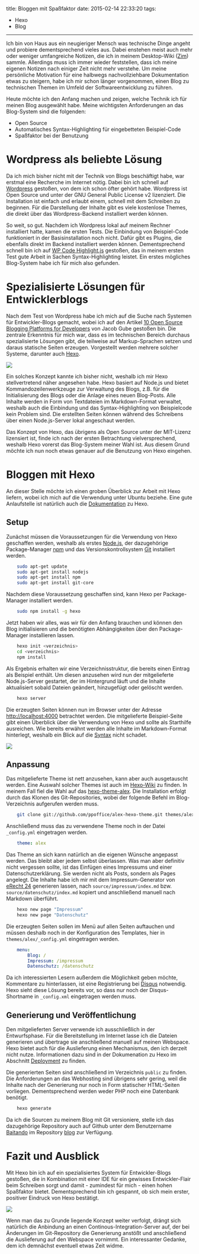 title: Bloggen mit Spaßfaktor
date: 2015-02-14 22:33:20
tags:
- Hexo
- Blog

---

Ich bin von Haus aus ein neugieriger Mensch was technische Dinge angeht und probiere dementsprechend vieles aus. Dabei enstehen meist auch mehr oder weniger umfangreiche Notizen, die ich in meinem Desktop-Wiki ([Zim](http://zim-wiki.org/)) sammle. Allerdings muss ich immer wieder feststellen, dass ich meine eigenen Notizen nach einiger Zeit nicht mehr verstehe. Um meine persönliche Motivation für eine halbwegs nachvollziehbare Dokumentation etwas zu steigern, habe ich mir schon länger vorgenommen, einen Blog zu technischen Themen im Umfeld der Softwareentwicklung zu führen.

Heute möchte ich den Anfang machen und zeigen, welche Technik ich für meinen Blog ausgewählt habe. Meine wichtigsten Anforderungen an das Blog-System sind die folgenden:

- Open Source
- Automatisches Syntax-Highlighting für eingebetteten Beispiel-Code
- Spaßfaktor bei der Benutzung

<!-- more -->

# Wordpress als beliebte Lösung

Da ich mich bisher nicht mit der Technik von Blogs beschäftigt habe, war erstmal eine Recherche im Internet nötig. Dabei bin ich schnell auf [Wordpress](https://de.wordpress.org/) gestoßen, von dem ich schon öfter gehört habe. Wordpress ist Open Source und unter der GNU General Public License v2 lizenziert. Die Installation ist einfach und erlaubt einem, schnell mit dem Schreiben zu beginnen. Für die Darstellung der Inhalte gibt es viele kostenlose Themes, die direkt über das Wordpress-Backend installiert werden können.

So weit, so gut. Nachdem ich Wordpress lokal auf meinem Rechner installiert hatte, kamen die ersten Tests. Die Einbindung von Beispiel-Code funktioniert in der Basisinstallation noch nicht. Dafür gibt es Plugins, die ebenfalls direkt im Backend installiert werden können. Dementsprechend schnell bin ich auf [WP Code Highlight.js](https://wordpress.org/plugins/wp-code-highlightjs/) gestoßen, das in meinem ersten Test gute Arbeit in Sachen Syntax-Highlighting leistet. Ein erstes mögliches Blog-System habe ich für mich also gefunden.

# Spezialisierte Lösungen für Entwicklerblogs

Nach dem Test von Wordpress habe ich mich auf die Suche nach Systemen für Entwickler-Blogs gemacht, wobei ich auf den Artikel [10 Open Source Blogging Platforms for Developers](http://sixrevisions.com/tools/open-source-blogging-platforms-for-developers/) von Jacob Gube gestoßen bin. Die zentrale Erkenntnis für mich war, dass es im technischen Bereich durchaus spezialisierte Lösungen gibt, die teilweise auf Markup-Sprachen setzen und daraus statische Seiten erzeugen. Vorgestellt werden mehrere solcher Systeme, darunter auch [Hexo](http://hexo.io).

![](hexo.png)

Ein solches Konzept kannte ich bisher nicht, weshalb ich mir Hexo stellvertretend näher angesehen habe. Hexo basiert auf Node.js und bietet Kommandozeilenwerkzeuge zur Verwaltung des Blogs, z.B. für die Initialisierung des Blogs oder die Anlage eines neuen Blog-Posts. Alle Inhalte werden in Form von Textdateien im Markdown-Format verwaltet, weshalb auch die Einbindung und das Syntax-Highlighting von Beispielcode kein Problem sind. Die erstellten Seiten können während des Schreibens über einen Node.js-Server lokal angeschaut werden.

Das Konzept von Hexo, das übrigens als Open Source unter der MIT-Lizenz lizensiert ist, finde ich nach der ersten Betrachtung vielversprechend, weshalb Hexo vorerst das Blog-System meiner Wahl ist. Aus diesem Grund möchte ich nun noch etwas genauer auf die Benutzung von Hexo eingehen.

# Bloggen mit Hexo

An dieser Stelle möchte ich einen groben Überblick zur Arbeit mit Hexo liefern, wobei ich mich auf die Verwendung unter Ubuntu beziehe. Eine gute Anlaufstelle ist natürlich auch die [Dokumentation](http://hexo.io/docs/) zu Hexo.

## Setup

Zunächst müssen die Voraussetzungen für die Verwendung von Hexo geschaffen werden, weshalb als erstes [Node.js](http://nodejs.org/), der dazugehörige Package-Manager [npm](https://www.npmjs.com/) und das Versionskontrollsystem [Git](http://git-scm.com/) installiert werden.

``` bash
    sudo apt-get update
    sudo apt-get install nodejs
    sudo apt-get install npm
    sudo apt-get install git-core
```

Nachdem diese Voraussetzung geschaffen sind, kann Hexo per Package-Manager installiert werden.

``` bash
    sudo npm install -g hexo
```

Jetzt haben wir alles, was wir für den Anfang brauchen und können den Blog initialisieren und die benötigten Abhängigkeiten über den Package-Manager installieren lassen.

``` bash
    hexo init <verzeichnis>
    cd <verzeichnis>
    npm install
```

Als Ergebnis erhalten wir eine Verzeichnisstruktur, die bereits einen Eintrag als Beispiel enthält. Um diesen anzusehen wird nun der mitgelieferte Node.js-Server gestartet, der im Hintergrund läuft und die Inhalte aktualisiert sobald Dateien geändert, hinzugefügt oder gelöscht werden.

``` bash
    hexo server
```

Die erzeugten Seiten können nun im Browser unter der Adresse [http://localhost:4000](http://localhost:4000) betrachtet werden. Die mitgelieferte Beispiel-Seite gibt einen Überblick über die Verwendung von Hexo und sollte als Starthilfe ausreichen. Wie bereits erwähnt werden alle Inhalte im Markdown-Format hinterlegt, weshalb ein Blick auf die [Syntax](http://markdown.de/) nicht schadet.

![](hexo_init.png)

## Anpassung

Das mitgelieferte Theme ist nett anzusehen, kann aber auch ausgetauscht werden. Eine Auswahl solcher Themes ist auch im [Hexo-Wiki](https://github.com/hexojs/hexo/wiki/themes) zu finden. In meinem Fall fiel die Wahl auf das [hexo-theme-alex](https://github.com/ppoffice/hexo-theme-alex). Die Installation erfolgt durch das Klonen des Git-Repositories, wobei der folgende Befehl im Blog-Verzeichnis aufgerufen werden muss.

``` bash
    git clone git://github.com/ppoffice/alex-hexo-theme.git themes/alex
```

Anschließend muss das zu verwendene Theme noch in der Datei `_config.yml` eingetragen werden.

``` yaml
    theme: alex
```

Das Theme an sich kann natürlich an die eigenen Wünsche angepasst werden. Das bleibt aber jedem selbst überlassen. Was man aber definitiv nicht vergessen sollte, ist das Einfügen eines Impressums und einer Datenschutzerklärung. Sie werden nicht als Posts, sondern als Pages angelegt. Die Inhalte habe ich mir mit dem Impressum-Generator von [eRecht 24](http://www.e-recht24.de/) generieren lassen, nach `source/impressum/index.md` bzw. `source/datenschutz/index.md` kopiert und anschließend manuell nach Markdown überführt.

``` bash
    hexo new page "Impressum"
    hexo new page "Datenschutz"
```

Die erzeugten Seiten sollen im Menü auf allen Seiten auftauchen und müssen deshalb noch in der Konfiguration des Templates, hier in `themes/alex/_config.yml` eingetragen werden.

``` yaml
    menu:
        Blog: /
        Impressum: /impressum
        Datenschutz: /datenschutz
```

Da ich interessierten Lesern außerdem die Möglichkeit geben möchte, Kommentare zu hinterlassen, ist eine Registrierung bei [Disqus](https://disqus.com) notwendig. Hexo sieht diese Lösung bereits vor, so dass nur noch der Disqus-Shortname in `_config.xml` eingetragen werden muss.

## Generierung und Veröffentlichung

Den mitgelieferten Server verwende ich ausschließlich in der Entwurfsphase. Für die Bereitstellung im Internet lasse ich die Dateien generieren und übertrage sie anschließend manuell auf meinen Webspace. Hexo bietet auch für die Auslieferung einen Mechanismus, den ich derzeit nicht nutze. Informationen dazu sind in der Dokumenation zu Hexo im Abschnitt [Deployment](http://hexo.io/docs/deployment.html) zu finden.

Die generierten Seiten sind anschließend im Verzeichnis `public` zu finden. Die Anforderungen an das Webhosting sind übrigens sehr gering, weil die Inhalte nach der Generierung nur noch in Form statischer HTML-Seiten vorliegen. Dementsprechend werden weder PHP noch eine Datenbank benötigt.

``` bash
    hexo generate
```

Da ich die Sourcen zu meinem Blog mit Git versioniere, stelle ich das dazugehörige Repository auch auf Github unter dem Benutzername [Baitando](https://github.com/Baitando) im Repository [blog](https://github.com/Baitando/blog) zur Verfügung.

# Fazit und Ausblick

Mit Hexo bin ich auf ein spezialisiertes System für Entwickler-Blogs gestoßen, die in Kombination mit einer IDE für ein gewisses Entwickler-Flair beim Schreiben sorgt und damit - zumindest für mich - einen hohen Spaßfaktor bietet. Dementsprechend bin ich gespannt, ob sich mein erster, positiver Eindruck von Hexo bestätigt.

![](ide.png)

Wenn man das zu Grunde liegende Konzept weiter verfolgt, drängt sich natürlich die Anbindung an einen Continous-Integration-Server auf, der bei Änderungen im Git-Repository die Generierung anstößt und anschließend die Auslieferung auf den Webspace vornimmt. Ein interessanter Gedanke, dem ich demnächst eventuell etwas Zeit widme.
